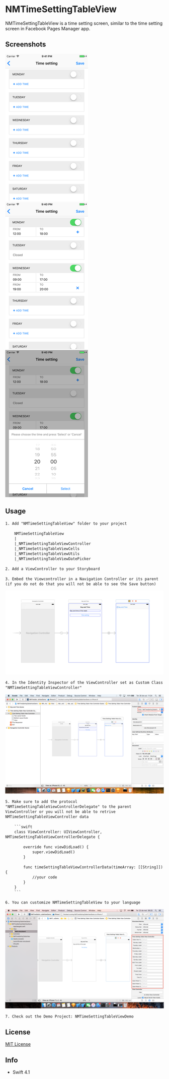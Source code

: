 # NMTimeSettingTableView

NMTimeSettingTableView is a time setting screen, similar to the time setting screen in Facebook Pages Manager app.

## Screenshots

![TimeSettingTableView1](https://github.com/nmacambira/NMTimeSettingTableView/blob/master/Images/NMTimeSettingTableView1.png) 
![TimeSettingTableVie2](https://github.com/nmacambira/NMTimeSettingTableView/blob/master/Images/NMTimeSettingTableView2.png) 
![TimeSettingTableView3](https://github.com/nmacambira/NMTimeSettingTableView/blob/master/Images/NMTimeSettingTableView3.png) 

## Usage

    1. Add "NMTimeSettingTableView" folder to your project

        NMTimeSettingTableView
        |
        |_NMTimeSettingTableViewController
        |_NMTimeSettingTableViewCells
        |_NMTimeSettingTableViewUtils
        |_NMTimeSettingTableViewDatePicker

    2. Add a ViewController to your Storyboard

    3. Embed the Viewcontroller in a Navigation Controller or its parent (if you do not do that you will not be able to see the Save button)

![Embed Viewcontroller](https://github.com/nmacambira/NMTimeSettingTableView/blob/master/Images/EmbedViewcontroller.png)

    4. In the Identity Inspector of the ViewController set as Custom Class "NMTimeSettingTableViewController" 

![Custom Class](https://github.com/nmacambira/NMTimeSettingTableView/blob/master/Images/CustomClass.png)

    5. Make sure to add the protocol "NMTimeSettingTableViewControllerDelegate" to the parent ViewController or you will not be able to retrive NMTimeSettingTableViewController data

        ```swift
        class ViewController: UIViewController, NMTimeSettingTableViewControllerDelegate {

            override func viewDidLoad() {
                super.viewDidLoad()
            }

            func timeSettingTableViewControllerData(timeArray: [[String]]) {
                //your code
            }
        } 
        ```

    6. You can customize NMTimeSettingTableView to your language

![Designable](https://github.com/nmacambira/NMTimeSettingTableView/blob/master/Images/Designable.png) 

    7. Check out the Demo Project: NMTimeSettingTableViewDemo

## License

[MIT License](https://github.com/nmacambira/NMTimeSettingTableView/blob/master/LICENSE) 

## Info

- Swift 4.1
